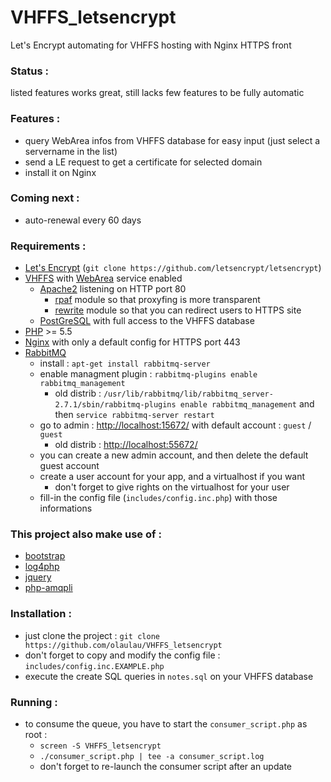 # VHFFS_letsencrypt
Let's Encrypt automating for VHFFS hosting with Nginx HTTPS front

### Status :
listed features works great, still lacks few features to be fully automatic

### Features :
- query WebArea infos from VHFFS database for easy input (just select a servername in the list)
- send a LE request to get a certificate for selected domain
- install it on Nginx

### Coming next :
- auto-renewal every 60 days

### Requirements :
- [Let's Encrypt](https://letsencrypt.org/) (`git clone https://github.com/letsencrypt/letsencrypt`)
- [VHFFS](http://vhffs.org/) with [WebArea](http://vhffs.org/doc:installationguide:web-service) service enabled
	- [Apache2](https://httpd.apache.org/) listening on HTTP port 80
		- [rpaf](https://help.ubuntu.com/community/Nginx/ReverseProxy#Apache_to_use_proxy) module so that proxyfing is more transparent
		- [rewrite](https://httpd.apache.org/docs/current/fr/mod/mod_rewrite.html) module so that you can redirect users to HTTPS site
	- [PostGreSQL](http://www.postgresql.org/) with full access to the VHFFS database
- [PHP](https://secure.php.net/) >= 5.5
- [Nginx](http://nginx.org/) with only a default config for HTTPS port 443
- [RabbitMQ](https://www.rabbitmq.com/)  
	- install : `apt-get install rabbitmq-server`
	- enable managment plugin : `rabbitmq-plugins enable rabbitmq_management`
		- old distrib : `/usr/lib/rabbitmq/lib/rabbitmq_server-2.7.1/sbin/rabbitmq-plugins enable rabbitmq_management` and then `service rabbitmq-server restart`
	- go to admin : [http://localhost:15672/](http://localhost:15672/) with default account : `guest` / `guest`
		- old distrib : [http://localhost:55672/](http://localhost:55672/)
	- you can create a new admin account, and then delete the default guest account
	- create a user account for your app, and a virtualhost if you want
		- don't forget to give rights on the virtualhost for your user
	- fill-in the config file (`includes/config.inc.php`) with those informations

### This project also make use of :
- [bootstrap](http://getbootstrap.com/)
- [log4php](https://logging.apache.org/log4php/)
- [jquery](https://jquery.com/)
- [php-amqpli](https://github.com/php-amqplib/php-amqplib)

### Installation :
- just clone the project : `git clone https://github.com/olaulau/VHFFS_letsencrypt`
- don't forget to copy and modify the config file : `includes/config.inc.EXAMPLE.php`
- execute the create SQL queries in `notes.sql` on your VHFFS database

### Running :
- to consume the queue, you have to start the `consumer_script.php` as root :
	- `screen -S VHFFS_letsencrypt`
	- `./consumer_script.php | tee -a consumer_script.log`
	- don't forget to re-launch the consumer script after an update
